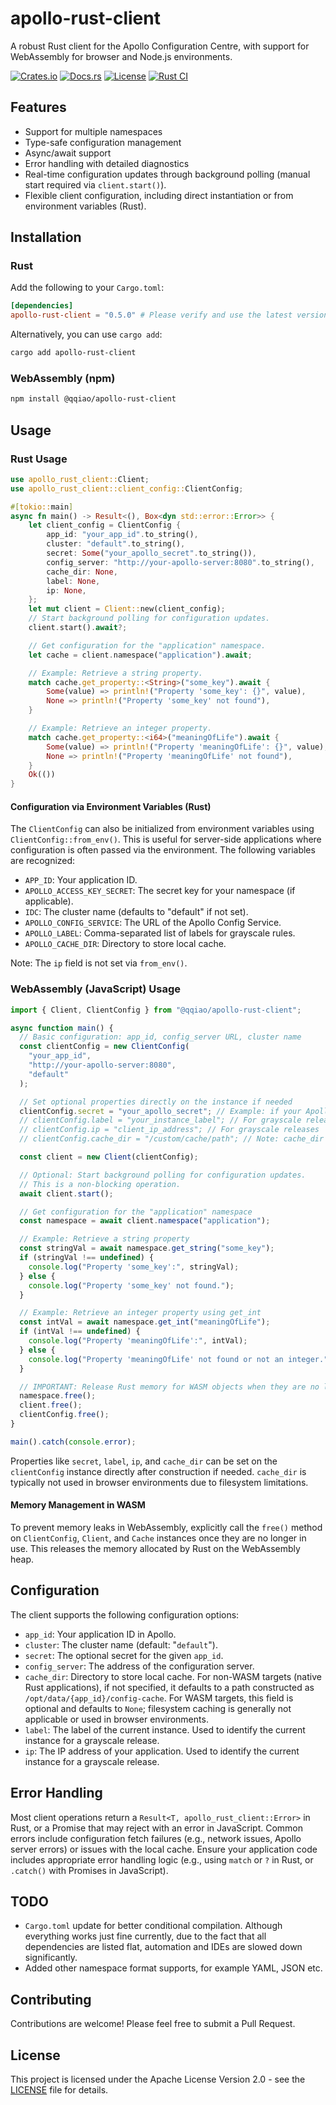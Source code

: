 # apollo-rust-client

A robust Rust client for the Apollo Configuration Centre, with support for WebAssembly for browser and Node.js environments.

[![Crates.io](https://img.shields.io/crates/v/apollo-rust-client.svg)](https://crates.io/crates/apollo-rust-client)
[![Docs.rs](https://docs.rs/apollo-rust-client/badge.svg)](https://docs.rs/apollo-rust-client)
[![License](https://img.shields.io/badge/License-Apache%202.0-blue.svg)](LICENSE)
[![Rust CI](https://github.com/qqiao/apollo-rust-client/actions/workflows/rust.yml/badge.svg)](https://github.com/qqiao/apollo-rust-client/actions/workflows/rust.yml)

## Features

- Support for multiple namespaces
- Type-safe configuration management
- Async/await support
- Error handling with detailed diagnostics
- Real-time configuration updates through background polling (manual start required via `client.start()`).
- Flexible client configuration, including direct instantiation or from environment variables (Rust).

## Installation

### Rust

Add the following to your `Cargo.toml`:

```toml
[dependencies]
apollo-rust-client = "0.5.0" # Please verify and use the latest version
```

Alternatively, you can use `cargo add`:

```bash
cargo add apollo-rust-client
```

### WebAssembly (npm)

```bash
npm install @qqiao/apollo-rust-client
```

## Usage

### Rust Usage

```rust
use apollo_rust_client::Client;
use apollo_rust_client::client_config::ClientConfig;

#[tokio::main]
async fn main() -> Result<(), Box<dyn std::error::Error>> {
    let client_config = ClientConfig {
        app_id: "your_app_id".to_string(),
        cluster: "default".to_string(),
        secret: Some("your_apollo_secret".to_string()),
        config_server: "http://your-apollo-server:8080".to_string(),
        cache_dir: None,
        label: None,
        ip: None,
    };
    let mut client = Client::new(client_config);
    // Start background polling for configuration updates.
    client.start().await?;

    // Get configuration for the "application" namespace.
    let cache = client.namespace("application").await;

    // Example: Retrieve a string property.
    match cache.get_property::<String>("some_key").await {
        Some(value) => println!("Property 'some_key': {}", value),
        None => println!("Property 'some_key' not found"),
    }

    // Example: Retrieve an integer property.
    match cache.get_property::<i64>("meaningOfLife").await {
        Some(value) => println!("Property 'meaningOfLife': {}", value),
        None => println!("Property 'meaningOfLife' not found"),
    }
    Ok(())
}
```

#### Configuration via Environment Variables (Rust)

The `ClientConfig` can also be initialized from environment variables using `ClientConfig::from_env()`. This is useful for server-side applications where configuration is often passed via the environment. The following variables are recognized:

- `APP_ID`: Your application ID.
- `APOLLO_ACCESS_KEY_SECRET`: The secret key for your namespace (if applicable).
- `IDC`: The cluster name (defaults to "default" if not set).
- `APOLLO_CONFIG_SERVICE`: The URL of the Apollo Config Service.
- `APOLLO_LABEL`: Comma-separated list of labels for grayscale rules.
- `APOLLO_CACHE_DIR`: Directory to store local cache.

Note: The `ip` field is not set via `from_env()`.

### WebAssembly (JavaScript) Usage

```javascript
import { Client, ClientConfig } from "@qqiao/apollo-rust-client";

async function main() {
  // Basic configuration: app_id, config_server URL, cluster name
  const clientConfig = new ClientConfig(
    "your_app_id",
    "http://your-apollo-server:8080",
    "default"
  );

  // Set optional properties directly on the instance if needed
  clientConfig.secret = "your_apollo_secret"; // Example: if your Apollo namespace requires a secret
  // clientConfig.label = "your_instance_label"; // For grayscale releases
  // clientConfig.ip = "client_ip_address"; // For grayscale releases
  // clientConfig.cache_dir = "/custom/cache/path"; // Note: cache_dir is less common in browser environments

  const client = new Client(clientConfig);

  // Optional: Start background polling for configuration updates.
  // This is a non-blocking operation.
  await client.start();

  // Get configuration for the "application" namespace
  const namespace = await client.namespace("application");

  // Example: Retrieve a string property
  const stringVal = await namespace.get_string("some_key");
  if (stringVal !== undefined) {
    console.log("Property 'some_key':", stringVal);
  } else {
    console.log("Property 'some_key' not found.");
  }

  // Example: Retrieve an integer property using get_int
  const intVal = await namespace.get_int("meaningOfLife");
  if (intVal !== undefined) {
    console.log("Property 'meaningOfLife':", intVal);
  } else {
    console.log("Property 'meaningOfLife' not found or not an integer.");
  }

  // IMPORTANT: Release Rust memory for WASM objects when they are no longer needed
  namespace.free();
  client.free();
  clientConfig.free();
}

main().catch(console.error);
```

Properties like `secret`, `label`, `ip`, and `cache_dir` can be set on the `clientConfig` instance directly after construction if needed. `cache_dir` is typically not used in browser environments due to filesystem limitations.

#### Memory Management in WASM

To prevent memory leaks in WebAssembly, explicitly call the `free()` method on `ClientConfig`, `Client`, and `Cache` instances once they are no longer in use. This releases the memory allocated by Rust on the WebAssembly heap.

## Configuration

The client supports the following configuration options:

- `app_id`: Your application ID in Apollo.
- `cluster`: The cluster name (default: "`default`").
- `secret`: The optional secret for the given `app_id`.
- `config_server`: The address of the configuration server.
- `cache_dir`: Directory to store local cache. For non-WASM targets (native Rust applications), if not specified, it defaults to a path constructed as `/opt/data/{app_id}/config-cache`. For WASM targets, this field is optional and defaults to `None`; filesystem caching is generally not applicable or used in browser environments.
- `label`: The label of the current instance. Used to identify the current instance for a grayscale release.
- `ip`: The IP address of your application. Used to identify the current instance for a grayscale release.

## Error Handling

Most client operations return a `Result<T, apollo_rust_client::Error>` in Rust, or a Promise that may reject with an error in JavaScript. Common errors include configuration fetch failures (e.g., network issues, Apollo server errors) or issues with the local cache. Ensure your application code includes appropriate error handling logic (e.g., using `match` or `?` in Rust, or `.catch()` with Promises in JavaScript).

## TODO

- `Cargo.toml` update for better conditional compilation. Although everything
  works just fine currently, due to the fact that all dependencies are listed
  flat, automation and IDEs are slowed down significantly.
- Added other namespace format supports, for example YAML, JSON etc.

## Contributing

Contributions are welcome! Please feel free to submit a Pull Request.

## License

This project is licensed under the Apache License Version 2.0 - see the
[LICENSE](LICENSE) file for details.
